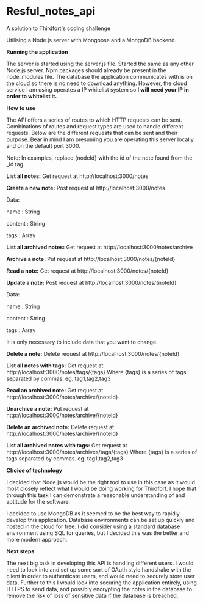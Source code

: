 # Resful_notes_api
A solution to Thirdfort's coding challenge

Utilising a Node.js server with Mongoose and a MongoDB backend.

**Running the application**

The server is started using the server.js file. Started the same as any other Node.js server. Npm packages should already be present in the node_modules file. The database the application communicates with is on the cloud so there is no need to download anything. However, the cloud service I am using operates a IP whitelist system so **I will need your IP in order to whitelist it.** 

**How to use**

The API offers a series of routes to which HTTP requests can be sent. Combinations of routes and request types are used to handle different requests. Below are the different requests that can be sent and their purpose. Bear in mind I am presuming you are operating this server locally and on the default port 3000.


Note: In examples, replace {nodeId} with the id of the note found from the _id tag.

**List all notes:**
Get request at http://localhost:3000/notes

**Create a new note:**
Post request at http://localhost:3000/notes

Data:

name : String

content : String

tags : Array


**List all archived notes:**
Get request at http://localhost:3000/notes/archive

**Archive a note:**
Put request at http://localhost:3000/notes/{noteId}


**Read a note:**
Get request at http://localhost:3000/notes/{noteId}

**Update a note:**
Post request at http://localhost:3000/notes/{noteId}

Data:

name : String

content : String

tags : Array


It is only necessary to include data that you want to change. 


**Delete a note:**
Delete request at http://localhost:3000/notes/{noteId}

**List all notes with tags:**
Get request at http://localhost:3000/notes/tags/{tags}
Where {tags} is a series of tags separated by commas. eg. tag1,tag2,tag3

**Read an archived note:**
Get request at http://localhost:3000/notes/archive/{noteId}

**Unarchive a note:**
Put request at http://localhost:3000/notes/archive/{noteId}

**Delete an archived note:**
Delete request at http://localhost:3000/notes/archive/{noteId}

**List all archived notes with tags:**
Get request at http://localhost:3000/notes/archives/tags/{tags}
Where {tags} is a series of tags separated by commas. eg. tag1,tag2,tag3


**Choice of technology**

I decided that Node.js would be the right tool to use in this case as it would most closely reflect what I would be doing working for Thirdfort. I hope that through this task I can demonstrate a reasonable understanding of and aptitude for the software.

I decided to use MongoDB as it seemed to be the best way to rapidly develop this application. Database environments can be set up quickly and hosted in the cloud for free.  I did consider using a standard database environment using SQL for queries, but I decided this was the better and more modern approach. 

**Next steps**

The next big task in developing this API is handling different users. I would need to look into and set up some sort of OAuth style handshake with the client in order to authenticate users, and would need to securely store user data. Further to this I would look into securing the application entirely, using HTTPS to send data, and possibly encrypting the notes in the database to remove the risk of loss of sensitive data if the database is breached. 


